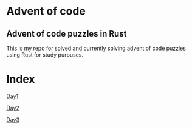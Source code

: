 # Advent of code

## Advent of code puzzles in Rust

This is my repo for solved and currently solving advent of code puzzles using Rust for study purpuses.

# Index
 [Day1](https://github.com/MarcosFlavioGS/Advent_of_code/tree/master/src/day1)

 [Day2](https://github.com/MarcosFlavioGS/Advent_of_code/tree/master/src/day2)

 [Day3](https://github.com/MarcosFlavioGS/Advent_of_code/tree/master/src/day3)
